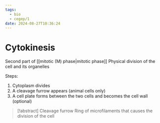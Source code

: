 ```yaml
---
tags:
  - bio
  - cegep/1
date: 2024-08-27T10:36:24
---
```


# Cytokinesis

Second part of [[mitotic (M) phase|mitotic phase]]
Physical division of the cell and its organelles

Steps:

1. Cytoplasm divides
2. A cleavage furrow appears (animal cells only)
3. A cell plate forms between the two cells and becomes the cell wall (optional)

> [!abstract] Cleavage furrow
> Ring of microfilaments that causes the division of the cell